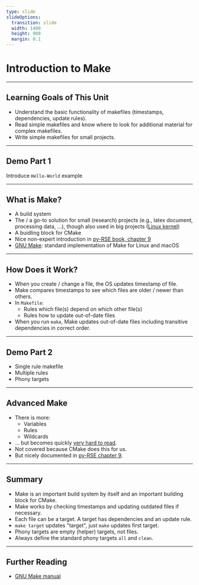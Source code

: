 ```yaml
---
type: slide
slideOptions:
  transition: slide
  width: 1400
  height: 900
  margin: 0.1
---
```


<style>
  .reveal strong {
    font-weight: bold;
    color: orange;
  }
  .reveal p {
    text-align: left;
  }
  .reveal section h1 {
    color: orange;
  }
  .reveal section h2 {
    color: orange;
  }
  .reveal code {
    font-family: 'Ubuntu Mono';
    color: orange;
  }
</style>

# Introduction to Make

---

## Learning Goals of This Unit

- Understand the basic functionality of makefiles (timestamps, dependencies, update rules).
- Read simple makefiles and know where to look for additional material for complex makefiles.
- Write simple makefiles for small projects.

---

## Demo Part 1

Introduce `Hello-World` example

---

## What is Make?

- A build system
- The / a go-to solution for small (research) projects (e.g., latex document, processing data, ...), though also used in big projects ([Linux kernel](https://github.com/torvalds/linux))
- A buidling block for CMake
- Nice non-expert introduction in [py-RSE book, chapter 9](https://merely-useful.tech/py-rse/automate.html)
- [GNU Make](https://www.gnu.org/software/make/): standard implementation of Make for Linux and macOS

---

## How Does it Work?

- When you create / change a file, the OS updates timestamp of file.
- Make compares timestamps to see which files are older / newer than others.
- In `Makefile`:
    - Rules which file(s) depend on which other file(s)
    - Rules how to update out-of-date files
- When you run `make`, Make updates out-of-date files including transitive dependencies in correct order.

---

## Demo Part 2

- Single rule makefile
- Multiple rules
- Phony targets

---

## Advanced Make

- There is more:
    - Variables
    - Rules
    - Wildcards
- ... but becomes quickly [very hard to read](https://www.gnu.org/software/make/manual/html_node/Automatic-Variables.html).
- Not covered because CMake does this for us.
- But nicely documented in [py-RSE chapter 9](https://merely-useful.tech/py-rse/automate.html).

---

## Summary

- Make is an important build system by itself and an important building block for CMake.
- Make works by checking timestamps and updating outdated files if necessary.
- Each file can be a target. A target has dependencies and an update rule.
- `make target` updates "target", just `make` updates first target.
- Phony targets are empty (helper) targets, not files.
- Always define the standard phony targets `all` and `clean`.

---

## Further Reading

- [GNU Make manual](https://www.gnu.org/software/make/manual/html_node/index.html)
